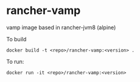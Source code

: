 rancher-vamp
============

vamp image based in rancher-jvm8 (alpine)

To build

```
docker build -t <repo>/rancher-vamp:<version> .
```

To run:

```
docker run -it <repo>/rancher-vamp:<version> 
```

